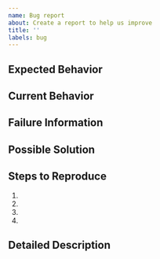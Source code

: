 ```yaml
---
name: Bug report
about: Create a report to help us improve
title: ''
labels: bug
---
```


<!--- Provide a general summary of the issue in the Title above -->



<!-- 
Please answer the following questions for yourself before submitting an issue.

- [ ] I checked the documentation and found no answer
- [ ] I checked to make sure that this issue has not already been filed
- [ ] I'm reporting the issue to the correct repository
-->

## Expected Behavior
<!--- Tell us what should happen -->

## Current Behavior
<!--- Tell us what happens instead of the expected behavior -->

## Failure Information
<!--
Please help provide information about the failure if this is a bug.
If it is not a bug, please remove the rest of this template.
This section should include error messages, logs, etc.
-->

## Possible Solution
<!--- Not obligatory, but suggest a fix/reason for the bug, -->

## Steps to Reproduce
<!--- Provide a link to a live example, or an unambiguous set of steps to -->
<!--- reproduce this bug. Include code to reproduce, if relevant -->
<!--- Provide screenshots if possible/relevant -->
1.
2.
3.
4.


## Detailed Description
<!--- Provide a detailed description of the change or addition you are proposing -->